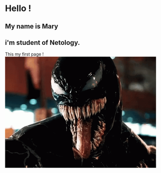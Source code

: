   # Hello !

  ## My name is Mary 

  ## i'm student of Netology. 
  This my first page !
    ![alt text](venom-tom-hardy.gif)